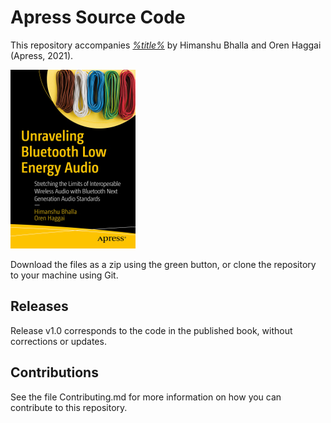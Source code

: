 # Apress Source Code

This repository accompanies [*%title%*](https://www.apress.com/9781484266571) by Himanshu Bhalla and Oren Haggai (Apress, 2021).

[comment]: #cover
![Cover image](9781484266571.jpg)

Download the files as a zip using the green button, or clone the repository to your machine using Git.

## Releases

Release v1.0 corresponds to the code in the published book, without corrections or updates.

## Contributions

See the file Contributing.md for more information on how you can contribute to this repository.